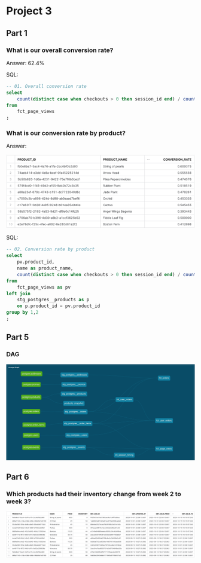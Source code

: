 # Project 3

## Part 1

### What is our overall conversion rate?

Answer: 62.4%

SQL:
```sql
-- 01. Overall conversion rate
select 
    count(distinct case when checkouts > 0 then session_id end) / count(distinct session_id) as conversion_rate
from
    fct_page_views
;
```

### What is our conversion rate by product?

Answer: 

![Conversion rate by product](/projects/assets/uplimit-dbt-conversion-rate-by-product.png)

SQL:
```sql
-- 02. Conversion rate by product
select
    pv.product_id,
    name as product_name,
    count(distinct case when checkouts > 0 then session_id end) / count(distinct session_id) as conversion_rate
from
    fct_page_views as pv
left join
    stg_postgres__products as p
    on p.product_id = pv.product_id
group by 1,2
;
```

## Part 5

### DAG

![Project 3 DAG](/projects/assets/uplimit-dbt-project-3-dag.png)

## Part 6

### Which products had their inventory change from week 2 to week 3? 

![Project 3 DAG](/projects/assets/uplimit-dbt-project-3-snapshot-changed.png)



